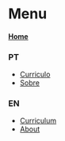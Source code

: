 
# Menu

#### [Home](/)

### PT
* [Curriculo](cv.md)
* [Sobre](sobre.md)
### EN
* [Curriculum](/docs/en/cv.md)
* [About](/docs/en/about.md)
